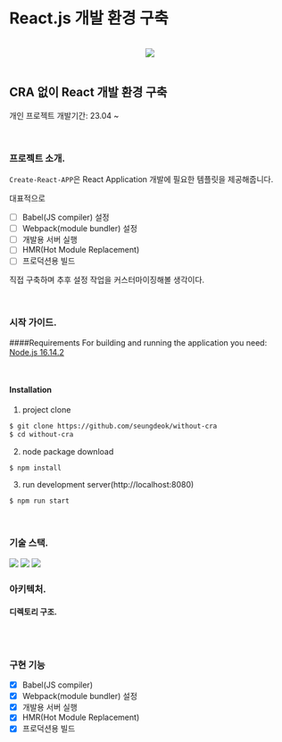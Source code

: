 # React.js 개발 환경 구축

<br />

<div style="text-align:center">
    <a href="https://hits.seeyoufarm.com"><img src="https://hits.seeyoufarm.com/api/count/incr/badge.svg?url=https%3A%2F%2Fgithub.com%2Fseungdeok%2Fwithout-cra&count_bg=%2379C83D&title_bg=%23555555&icon=&icon_color=%23E7E7E7&title=hits&edge_flat=false"/></a>
</div>

<br />

## CRA 없이 React 개발 환경 구축

개인 프로젝트
개발기간: 23.04 ~

<br />

### 프로젝트 소개.

`Create-React-APP`은 React Application 개발에 필요한 템플릿을 제공해줍니다.

대표적으로

- [ ] Babel(JS compiler) 설정
- [ ] Webpack(module bundler) 설정
- [ ] 개발용 서버 실행
- [ ] HMR(Hot Module Replacement)
- [ ] 프로덕션용 빌드

직접 구축하며 추후 설정 작업을 커스터마이징해볼 생각이다.

<br />

### 시작 가이드.

####Requirements
For building and running the application you need:
[Node.js 16.14.2](https://nodejs.org/en/blog/release/v16.14.2)

<br />

#### Installation

1. project clone

```bash
$ git clone https://github.com/seungdeok/without-cra
$ cd without-cra
```

2. node package download

```bash
$ npm install
```

3. run development server(http://localhost:8080)

```bash
$ npm run start
```

<br />

### 기술 스택.

<img src="https://img.shields.io/badge/javascript-F7DF1E?style=for-the-badge&logo=javascript&logoColor=black"> 
<img src="https://img.shields.io/badge/react-61DAFB?style=for-the-badge&logo=react&logoColor=black">
<img src="https://img.shields.io/badge/node.js-339933?style=for-the-badge&logo=Node.js&logoColor=white">

<br />

### 아키텍처.

#### 디렉토리 구조.

```

```

<br />

### 구현 기능

- [x] Babel(JS compiler)
- [x] Webpack(module bundler) 설정
- [x] 개발용 서버 실행
- [x] HMR(Hot Module Replacement)
- [x] 프로덕션용 빌드

<br />
